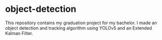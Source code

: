 # object-detection
This repository contains my graduation project for my bachelor. I made an object detection and tracking algorithm using YOLOv5 and an Extended Kalman Filter.
